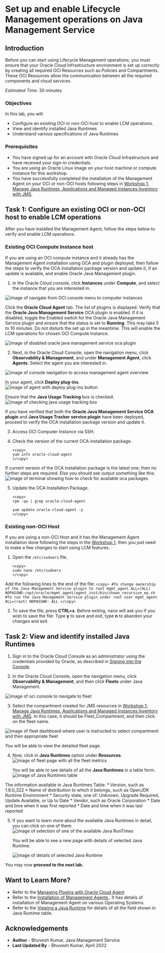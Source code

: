 # Set up and enable Lifecycle Management operations on Java Management Service

## Introduction

Before you can start using Lifecycle Management operations, you must ensure that your Oracle Cloud Infrastructure environment is set up correctly by creating all required OCI Resources such as Policies and Compartments. These OCI Resources allow the communication between all the required components and cloud services.


<em>Estimated Time:</em> 30 minutes

### Objectives

In this lab, you will:

  *  Configure an existing OCI or non-OCI host to enable LCM operations.
  *  View and identify installed Java Runtimes
  *  Understand various specifications of Java Runtimes





### Prerequisites

 * You have signed up for an account with Oracle Cloud Infrastructure and have received your sign-in credentials.
 * You are using an Oracle Linux image on your host machine or compute instance for this workshop.
 * You have successfully completed the installation of the Management Agent on your OCI or non-OCI hosts following steps in [Workshop 1: Manage Java Runtimes, Applications and Managed Instances Inventory with JMS](../../java-management/workshops/freetier/index.html?lab=understand-concepts-related-to-management-agent/understand-concepts-related-to-management-agent).

## Task 1: Configure an existing OCI or non-OCI host to enable LCM operations

After you have installed the Management Agent, follow the steps below to verify and enable LCM operations.

### **Existing OCI Compute Instance host**
If you are using an OCI compute instance and it already has the Management Agent installation using OCA and plugin deployed, then follow the steps to verify the OCA installation package version and update it, if an update is available, and enable Oracle Java Management plugin.

  1. In the Oracle Cloud console, click **Instances** under **Compute**, and select the instance that you are interested in.

  ![image of navigate from OCI console menu to computer instances](/../images/navigate-to-computer-instance.png)

  Click the **Oracle Cloud Agent** tab. The list of plugins is displayed. Verify that the **Oracle Java Management Service** OCA plugin is enabled. If it is disabled, toggle the Enabled switch for the Oracle Java Management Service plugin and ensure that the status is set to **Running**. This may take 5 to 10 minutes. Do not disturb the set up in the meantime. This will enable the LCM operations for chosen OCI Compute Instance.

  ![image of disabled oracle java management service oca plugin](/../images/oracle-jms-oca-plugin-disabled.png)

  2. Next, in the Oracle Cloud Console, open the navigation menu, click **Observability & Management**, and under **Management Agent**, click **Agents**. Select the agent you are interested in.

  ![image of console navigation to access management agent overview](/../images/management-agent-overview.png)

  In your agent, click **Deploy plug-ins**.
  ![image of agent with deploy plug-ins button](/../images/agent-deploy-plugins.png)

  Ensure that the **Java Usage Tracking** box is checked.
  ![image of checking java usage tracking box](/../images/agent-check-java-usage-tracking.png)

If you have verified that both the **Oracle Java Management Service OCA plugin** and **Java Usage Tracker service plugin** have been deployed, proceed to verify the OCA installation package version and update it.

3. Access OCI Computer Instance via SSH.

4. Check the version of the current OCA installation package.
    ```
    <copy>
    yum info oracle-cloud-agent
    </copy>
    ```
  If current version of the OCA installation package is the latest one, then no further steps are required. Else you should see output something like this:
    ![image of terminal showing how to check for available oca packages](/../images/oca-version-checking-console.png)

5. Update the OCA Installation Package.
    ```
    <copy>
    rpm -qa | grep oracle-cloud-agent

    yum update oracle-cloud-agent -y
    </copy>
    ```
    

### **Existing non-OCI Host**
If you are using a non-OCI Host and it has the Management Agent installation done following the steps in the [Workshop 1](../../java-management/workshops/freetier/index.html?lab=understand-concepts-related-to-management-agent/understand-concepts-related-to-management-agent), then you just need to make a few changes to start using LCM features.


1. Open the `/etc/sudoers` file.
    ```
    <copy>
    sudo nano /etc/sudoers
    </copy>
    ```

  Add the following lines to the end of the file:
    ```
    <copy>
    #To change ownership of the Java Management Service plugin to root
    mgmt_agent ALL=(ALL) NOPASSWD:/opt/oracle/mgmt_agent/agent_inst/bin/chown_recursive_ep.sh
    #To run the Java Management Service plugin under root user
    mgmt_agent ALL=(root) NOPASSWD: ALL
    </copy>
    ```

  2. To save the file, press **CTRL+x**. Before exiting, nano will ask you if you wish to save the file: Type **y** to save and exit, type **n** to abandon your changes and exit.


## Task 2: View and identify installed Java Runtimes

1. Sign in to the Oracle Cloud Console as an administrator using the credentials provided by Oracle, as described in [Signing into the Console](https://docs.oracle.com/en-us/iaas/Content/GSG/Tasks/signingin.htm).

2. In the Oracle Cloud Console, open the navigation menu, click **Observability & Management**, and then click **Fleets** under Java Management.

  ![image of oci console to navigate to fleet](/../images/oci-console-navigation-fleet.png)

3. Select the compartment created for JMS resources in [Workshop 1: Manage Java Runtimes, Applications and Managed Instances Inventory with JMS](../../java-management/workshops/freetier/index.html?lab=setup-a-fleet/setup-a-fleet). In this case, it should be Fleet_Compartment, and then click on the fleet name.

  ![image of fleet dashboard where user is instructed to select compartment and then appropriate fleet](/../images/fleet-selection-page.png)

  You will be able to view the detailed fleet page.

4. Now, click in **Java Runtimes** option under **Resources**.
  ![image of fleet page with all the fleet metrics](/../images/fleet-details-page.png)

   You will be able to see details of all the **Java Runtimes** in a table form.
  ![image of Java Runtimes table](/../images/java-runtimes-viewtable.png)


  The information available in Java Runtimes Table:
    * Version, such as 1.8.0_322
    * Name of distribution to which it belongs, such as OpenJDK Runtime Environment
    * Security state, one of: Unknown, Upgrade Required, Update Available, or Up to Date
    * Vendor, such as Oracle Corporation
    * Date and time when it was first reported
    * Date and time when it was last reported

5. If you want to learn more about the available Java Runtimes in detail, you can click on one of them.
  ![image of selection of one of the available Java RunTimes](/../images/individual-java-runtimes-details.png)

    You will be able to see a new page with details of selected Java Runtime.

    ![image of details of selected Java Runtime](/../images/java-runtime-mertics.png)

<!--
  A brief definition of various details available for **Java Runtime**:

    * **Java Runtime metrics:** Provides you with an insight into the behavior of the Java Runtime during a specified time period.  

    * **Java Runtime Installations:** The Java Runtime installations data is aggregated daily and presented in a table.

    * **Applications:** Presents a list of applications that have been started and run for more than one second during a specified time period.

    * **Managed Instances:** Presents a list of managed instances that have reported the presence of a Java installation or the start of a Java application. -->




You may now **proceed to the next lab.**

## Want to Learn More?

* Refer to the [Managing Plugins with Oracle Cloud Agent ](https://docs.oracle.com/en-us/iaas/Content/Compute/Tasks/manage-plugins.htm#console)
* Refer to the [Installation of Management Agents ](https://docs.oracle.com/en-us/iaas/management-agents/doc/install-management-agent-chapter.htm). It has details of installation of Management Agent on various Operating Systems.
* Refer to the [Viewing a Java Runtime](https://docs.oracle.com/en-us/iaas/jms/doc/fleet-views.html#GUID-F57179D9-C736-4058-B381-9ECAC776895F) for details of all the field shown in Java Runtime table.


## Acknowledgements

* **Author** - Bhuvesh Kumar, Java Management Service
* **Last Updated By** - Bhuvesh Kumar, April 2022
